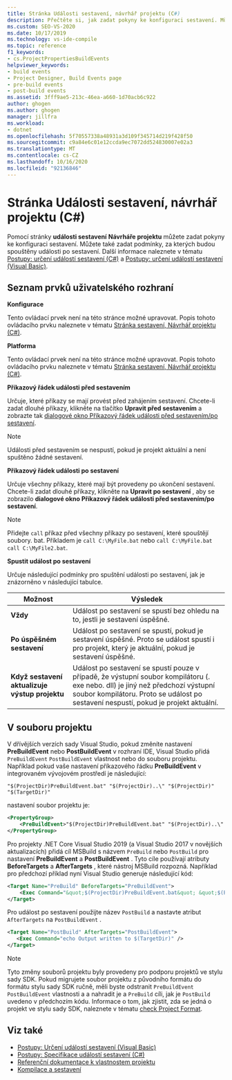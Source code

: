 ```yaml
---
title: Stránka Události sestavení, návrhář projektu (C#)
description: Přečtěte si, jak zadat pokyny ke konfiguraci sestavení. Můžete také zadat podmínky, za kterých budou spouštěny události po sestavení.
ms.custom: SEO-VS-2020
ms.date: 10/17/2019
ms.technology: vs-ide-compile
ms.topic: reference
f1_keywords:
- cs.ProjectPropertiesBuildEvents
helpviewer_keywords:
- build events
- Project Designer, Build Events page
- pre-build events
- post-build events
ms.assetid: 3fff9ae5-213c-46ea-a660-1d70acb6c922
author: ghogen
ms.author: ghogen
manager: jillfra
ms.workload:
- dotnet
ms.openlocfilehash: 5f70557338a48931a3d109f345714d219f428f50
ms.sourcegitcommit: c9a84e6c01e12ccda9ec7072dd524830007e02a3
ms.translationtype: MT
ms.contentlocale: cs-CZ
ms.lasthandoff: 10/16/2020
ms.locfileid: "92136846"
---
```

# <a name="build-events-page-project-designer-c"></a>Stránka Události sestavení, návrhář projektu (C#)

Pomocí stránky **události sestavení** **Návrháře projektu** můžete zadat pokyny ke konfiguraci sestavení. Můžete také zadat podmínky, za kterých budou spouštěny události po sestavení. Další informace naleznete v tématu [Postupy: určení událostí sestavení (C#)](../../ide/how-to-specify-build-events-csharp.md) a [Postupy: určení událostí sestavení (Visual Basic)](../../ide/how-to-specify-build-events-visual-basic.md).

## <a name="uielement-list"></a>Seznam prvků uživatelského rozhraní

**Konfigurace**

Tento ovládací prvek není na této stránce možné upravovat. Popis tohoto ovládacího prvku naleznete v tématu [Stránka sestavení, Návrhář projektu (C#)](../../ide/reference/build-page-project-designer-csharp.md).

**Platforma**

Tento ovládací prvek není na této stránce možné upravovat. Popis tohoto ovládacího prvku naleznete v tématu [Stránka sestavení, Návrhář projektu (C#)](../../ide/reference/build-page-project-designer-csharp.md).

**Příkazový řádek události před sestavením**

Určuje, které příkazy se mají provést před zahájením sestavení. Chcete-li zadat dlouhé příkazy, klikněte na tlačítko **Upravit před sestavením** a zobrazte tak [dialogové okno Příkazový řádek události před sestavením/po sestavení](../../ide/reference/pre-build-event-post-build-event-command-line-dialog-box.md).

> [!NOTE]
> Události před sestavením se nespustí, pokud je projekt aktuální a není spuštěno žádné sestavení.

**Příkazový řádek události po sestavení**

Určuje všechny příkazy, které mají být provedeny po ukončení sestavení. Chcete-li zadat dlouhé příkazy, klikněte na **Upravit po sestavení** , aby se zobrazilo **dialogové okno Příkazový řádek události před sestavením/po sestavení**.

> [!NOTE]
> Přidejte `call` příkaz před všechny příkazy po sestavení, které spouštějí soubory. bat. Příkladem je `call C:\MyFile.bat` nebo `call C:\MyFile.bat call C:\MyFile2.bat`.

**Spustit událost po sestavení**

Určuje následující podmínky pro spuštění události po sestavení, jak je znázorněno v následující tabulce.

|Možnost|Výsledek|
|------------|------------|
|**Vždy**|Událost po sestavení se spustí bez ohledu na to, jestli je sestavení úspěšné.|
|**Po úspěšném sestavení**|Událost po sestavení se spustí, pokud je sestavení úspěšné. Proto se událost spustí i pro projekt, který je aktuální, pokud je sestavení úspěšné.|
|**Když sestavení aktualizuje výstup projektu**|Událost po sestavení se spustí pouze v případě, že výstupní soubor kompilátoru (. exe nebo. dll) je jiný než předchozí výstupní soubor kompilátoru. Proto se událost po sestavení nespustí, pokud je projekt aktuální.|

## <a name="in-the-project-file"></a>V souboru projektu

V dřívějších verzích sady Visual Studio, pokud změníte nastavení **PreBuildEvent** nebo **PostBuildEvent** v rozhraní IDE, Visual Studio přidá `PreBuildEvent` `PostBuildEvent` vlastnost nebo do souboru projektu. Například pokud vaše nastavení příkazového řádku **PreBuildEvent** v integrovaném vývojovém prostředí je následující:

```input
"$(ProjectDir)PreBuildEvent.bat" "$(ProjectDir)..\" "$(ProjectDir)" "$(TargetDir)"
```

nastavení soubor projektu je:

```xml
<PropertyGroup>
    <PreBuildEvent>"$(ProjectDir)PreBuildEvent.bat" "$(ProjectDir)..\" "$(ProjectDir)" "$(TargetDir)" />
</PropertyGroup>
```

Pro projekty .NET Core Visual Studio 2019 (a Visual Studio 2017 v novějších aktualizacích) přidá cíl MSBuild s názvem `PreBuild` nebo `PostBuild` pro nastavení **PreBuildEvent** a **PostBuildEvent** . Tyto cíle používají atributy **BeforeTargets** a **AfterTargets** , které nástroj MSBuild rozpozná. Například pro předchozí příklad nyní Visual Studio generuje následující kód:

```xml
<Target Name="PreBuild" BeforeTargets="PreBuildEvent">
    <Exec Command="&quot;$(ProjectDir)PreBuildEvent.bat&quot; &quot;$(ProjectDir)..\&quot; &quot;$(ProjectDir)&quot; &quot;$(TargetDir)&quot;" />
</Target>
```

Pro událost po sestavení použijte název `PostBuild` a nastavte atribut `AfterTargets` na `PostBuildEvent` .

```xml
<Target Name="PostBuild" AfterTargets="PostBuildEvent">
   <Exec Command="echo Output written to $(TargetDir)" />
</Target>
```

> [!NOTE]
> Tyto změny souborů projektu byly provedeny pro podporu projektů ve stylu sady SDK. Pokud migrujete soubor projektu z původního formátu do formátu stylu sady SDK ručně, měli byste odstranit `PreBuildEvent` `PostBuildEvent` vlastnosti a a nahradit je a `PreBuild` cíli, jak je `PostBuild` uvedeno v předchozím kódu. Informace o tom, jak zjistit, zda se jedná o projekt ve stylu sady SDK, naleznete v tématu [check Project Format](/nuget/resources/check-project-format).

## <a name="see-also"></a>Viz také

- [Postupy: Určení událostí sestavení (Visual Basic)](../../ide/how-to-specify-build-events-visual-basic.md)
- [Postupy: Specifikace událostí sestavení (C#)](../../ide/how-to-specify-build-events-csharp.md)
- [Referenční dokumentace k vlastnostem projektu](../../ide/reference/project-properties-reference.md)
- [Kompilace a sestavení](../../ide/compiling-and-building-in-visual-studio.md)
